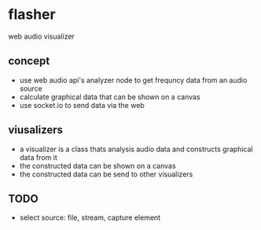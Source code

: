 # flasher
web audio visualizer

## concept

- use web audio api's analyzer node to get frequncy data from an audio source
- calculate graphical data that can be shown on a canvas
- use socket.io to send data via the web

## viusalizers

- a visualizer is a class thats analysis audio data and constructs graphical data from it
- the constructed data can be shown on a canvas
- the constructed data can be send to other visualizers

## TODO

- select source: file, stream, capture element
